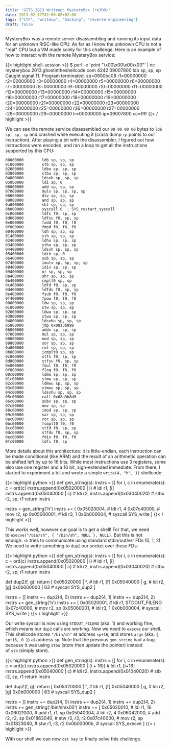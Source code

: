 ```yaml
---
title: 'GITS 2013 Writeup: MysteryBox (re300)'
date: 2013-02-17T02:00:00+02:00
tags: ["CTF", "writeup", "hacking", "reverse-engineering"]
draft: false
---
```


MysteryBox was a remote server disassembling and running its input data for an
unknown RISC-like CPU. As far as I know the unknown CPU is not a "real" CPU but
a VM made solely for this challenge. Here is an example of how to interact with
the remote MysteryBox service:

{{< highlight shell-session >}}
$ perl -e 'print "\x00\x00\x00\x00"' |
        nc mysterybox.2013.ghostintheshellcode.com 4242
09007800  ldb sp, sp, sp
Caught signal 11.  Program terminated.
 sp=0900bc08  r1=00000000  r2=00000000  r3=00000000  r4=00000000  r5=00000000
 r6=00000000  r7=00000000  r8=00000000  r9=00000000 r10=00000000 r11=00000000
r12=00000000 r13=00000000 r14=00000000 r15=00000000 r16=00000000 r17=00000000
r18=00000000 r19=00000000 r20=00000000 r21=00000000 r22=00000000 r23=00000000
r24=00000000 r25=00000000 r26=00000000 r27=00000000 r28=00000000 r29=00000000
 lr=00000000  ip=09007800  cc=ffff
{{< / highlight >}}

<!--more-->

We can see the remote service disassembled our `00 00 00 00` bytes to `ldb sp,
sp, sp` and crashed while executing it (crash dump `ip` points to our
instruction). After playing a bit with the disassembler, I figured out how
instructions were encoded, and ran a loop to get all the instructions supported
by this CPU:

```
00000000        ldb sp, sp, sp
01000000        stb sp, sp, sp
02000000        ldbu sp, sp, sp
03000000        stbu sp, sp, sp
04000000        ldsxb sp, sp, sp
05000000        ldi sp, 0
06000000        add sp, sp, sp
07000000        mulx sp, sp, sp, sp
08000000        div sp, sp, sp
09000000        and sp, sp, sp
0a000000        shl sp, sp, sp
0b000000        syscall 0  ; SYS_restart_syscall
0c000000        ldfs f0, sp, sp
0d000000        ldfsu f0, sp, sp
0e000000        fadd f0, f0, f0
0f000000        fmod f0, f0, f0
00400000        ldh sp, sp, sp
01400000        sth sp, sp, sp
02400000        ldhu sp, sp, sp
03400000        sthu sp, sp, sp
04400000        ldsxh sp, sp, sp
05400000        ldih sp, 0
06400000        sub sp, sp, sp
07400000        imulx sp, sp, sp, sp
08400000        idiv sp, sp, sp
09400000        or sp, sp, sp
0a400000        shr sp, sp, sp
0b400000        cmplt0 sp, sp
0c400000        ldfd f0, sp, sp
0d400000        ldfdu f0, sp, sp
0e400000        fsub f0, f0, f0
0f400000        fpow f0, f0, f0
00800000        ldw sp, sp, sp
01800000        stw sp, sp, sp
02800000        ldwu sp, sp, sp
03800000        stwu sp, sp, sp
04800000        ldsxbu sp, sp, sp
05800000        jmp 0x08a3b898
06800000        addx sp, sp, sp
07800000        mul sp, sp, sp
08800000        mod sp, sp, sp
09800000        xor sp, sp, sp
0a800000        rol sp, sp, sp
0b800000        icmplt0 sp, sp
0c800000        stfs f0, sp, sp
0d800000        stfsu f0, sp, sp
0e800000        fmul f0, f0, f0
0f800000        flog f0, f0, f0
00c00000        ldmw sp, sp, sp
01c00000        stmw sp, sp, sp
02c00000        ldmwu sp, sp, sp
03c00000        stmwu sp, sp, sp
04c00000        ldsxhu sp, sp, sp
05c00000        call 0x08a3b8d8
06c00000        subx sp, sp, sp
07c00000        mov sp, sp
08c00000        imod sp, sp, sp
09c00000        sar sp, sp, sp
0ac00000        ror sp, sp, sp
0bc00000        fcmplt0 f0, f0
0cc00000        stfd f0, sp, sp
0dc00000        stfdu f0, sp, sp
0ec00000        fdiv f0, f0, f0
0fc00000        ldfi f0, sp
```

More details about this architecture: it is little-endian, each instruction can
be made conditional (like ARM) and the result of an arithmetic operation can be
shifted left by up to 16 bits. While most instructions use 3 registers, some
also use one register and a 16 bit, sign-extended immediate. From there, I
started to experiment a bit and wrote a simple `write(4, "h", 1)` shellcode:

{{< highlight python >}}
def gen_string(s):
    instrs = []
    for i, c in enumerate(s):
        c = ord(c)
        instrs.append(0x05020000 | i) # ldi r1, [i]
        instrs.append(0x05040000 | c) # ldi r2,
        instrs.append(0x03040020)     # stbu r2, sp, r1
    return instrs

instrs = gen_string('h')
instrs += [
    0x05020004, # ldi r1, 4
    0x07c40000, # mov r2, sp
    0x05060001, # ldi r3, 1
    0x0b000004, # syscall SYS_write
]
{{< / highlight >}}

This works well, however our goal is to get a shell! For that, we need
to `execve("/bin/sh", { "/bin/sh", NULL }, NULL)`. But this is not
enough: `sh` tries to communicate using standard stdin/out/err FDs (0, 1, 2).
We need to write something to `dup2` our socket over these FDs:

{{< highlight python >}}
def gen_string(s):
    instrs = []
    for i, c in enumerate(s):
        c = ord(c)
        instrs.append(0x05020000 | i) # ldi r1, [i]
        instrs.append(0x05040000 | c) # ldi r2,
        instrs.append(0x03040020)     # stbu r2, sp, r1
    return instrs

def dup2(f, g):
    return [
        0x05020000 | f, # ldi r1, [f]
        0x05040000 | g, # ldi r2, [g]
        0x0b000000 | 63 # syscall SYS_dup2
    ]

instrs = []
instrs += dup2(4, 0)
instrs += dup2(4, 1)
instrs += dup2(4, 2)
instrs += gen_string('h')
instrs += [
    0x05020001, # ldi r1, STDOUT_FILENO
    0x07c40000, # mov r2, sp
    0x05060001, # ldi r3, 1
    0x0b000004, # syscall SYS_write
]
{{< / highlight >}}

Our write syscall is now using `STDOUT_FILENO` (aka. 1) and working fine, which
means our `dup2` calls are working. Now we need to `execve` our shell. This
shellcode stores `"/bin/sh"` at address `sp+16`, and stores `argv` (aka. `{
sp+16, 0 }`) at address `sp`. Note that the previous `gen_string` had a bug
because it was using `stbu` (store then update the pointer) instead
of `stb` (simply store).

{{< highlight python >}}
def gen_string(s):
    instrs = []
    for i, c in enumerate(s):
        c = ord(c)
        instrs.append(0x05020000 | (i + 16)) # ldi r1, [i+16]
        instrs.append(0x05040000 | c) # ldi r2,
        instrs.append(0x01040020)     # stb r2, sp, r1
    return instrs

def dup2(f, g):
    return [
        0x05020000 | f, # ldi r1, [f]
        0x05040000 | g, # ldi r2, [g]
        0x0b000000 | 63 # syscall SYS_dup2
    ]

instrs = []
instrs += dup2(4, 0)
instrs += dup2(4, 1)
instrs += dup2(4, 2)
instrs += gen_string('/bin/sh\x00')
instrs += [
    0x05020010, # ldi r1, 16
    0x06021000, # add r1, r1, sp
    0x05040004, # ldi r2, 4
    0x06042000, # add r2, r2, sp
    0x01863040, # stw r3, r3, r2
    0x07c40000, # mov r2, sp
    0x01823040, # stw r1, r3, r2
    0x0b00000b, # syscall SYS_execve
]
{{< / highlight >}}

With our shell we can now `cat key` to finally solve this challenge.
